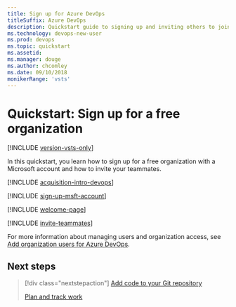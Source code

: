 ```yaml
---
title: Sign up for Azure DevOps
titleSuffix: Azure DevOps   
description: Quickstart guide to signing up and inviting others to join a project in Azure DevOps
ms.technology: devops-new-user 
ms.prod: devops
ms.topic: quickstart
ms.assetid: 
ms.manager: douge
ms.author: chcomley
ms.date: 09/10/2018
monikerRange: 'vsts'
---
```



# Quickstart: Sign up for a free organization

[!INCLUDE [version-vsts-only](../_shared/version-vsts-only.md)]

In this quickstart, you learn how to sign up for a free organization with a Microsoft account and how to invite your teammates.

[!INCLUDE [acquisition-intro-devops](../_shared/acquisition-intro-devops.md)]

<a name="MicrosoftAccount"></a>

[!INCLUDE [sign-up-msft-account](../_shared/sign-up-msft-account.md)]

[!INCLUDE [welcome-page](../_shared/welcome-project-page.md)]

<a id="invite-others" />

[!INCLUDE [invite-teammates](../_shared/invite-teammates.md)]

For more information about managing users and organization access, see [Add organization users for Azure DevOps](../organizations/accounts/add-organization-users.md).

## Next steps  
 
> [!div class="nextstepaction"]
> [Add code to your Git repository](code-with-git.md)
>
> [Plan and track work](plan-track-work.md)


 
